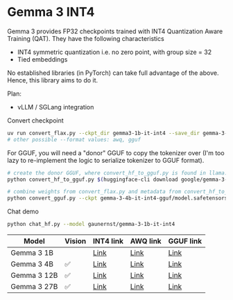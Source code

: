 # Gemma 3 INT4

Gemma 3 provides FP32 checkpoints trained with INT4 Quantization Aware Training (QAT). They have the following characteristics
- INT4 symmetric quantization i.e. no zero point, with group size = 32
- Tied embeddings

No established libraries (in PyTorch) can take full advantage of the above. Hence, this library aims to do it.

Plan:
- vLLM / SGLang integration

Convert checkpoint

```bash
uv run convert_flax.py --ckpt_dir gemma3-1b-it-int4 --save_dir gemma-3-1b-it-int4 --format int4
# other possible --format values: awq, gguf
```

For GGUF, you will need a "donor" GGUF to copy the tokenizer over (I'm too lazy to re-implement the logic to serialize tokenizer to GGUF format).

```bash
# create the donor GGUF, where convert_hf_to_gguf.py is found in llama.cpp repo
python convert_hf_to_gguf.py $(huggingface-cli download google/gemma-3-4b-it) --outtype bf16 --outfile gemma-3-4b-it-BF16.gguf

# combine weights from convert_flax.py and metadata from convert_hf_to_gguf.py
python convert_gguf.py --ckpt gemma-3-4b-it-int4-gguf/model.safetensors --metadata gemma-3-4b-it-BF16.gguf --save_path gemma-3-4b-it-q4_0.gguf
```

Chat demo

```bash
python chat_hf.py --model gaunernst/gemma-3-1b-it-int4
```

Model       | Vision | INT4 link | AWQ link | GGUF link
------------|--------|-----------|----------|-----------
Gemma 3 1B  |        | [Link](https://huggingface.co/gaunernst/gemma-3-1b-it-int4) | [Link](https://huggingface.co/gaunernst/gemma-3-1b-it-int4-awq) | [Link](https://huggingface.co/gaunernst/gemma-3-1b-it-int4-gguf)
Gemma 3 4B  | ✅     | [Link](https://huggingface.co/gaunernst/gemma-3-4b-it-int4) | [Link](https://huggingface.co/gaunernst/gemma-3-4b-it-int4-awq) | [Link](https://huggingface.co/gaunernst/gemma-3-4b-it-int4-gguf)
Gemma 3 12B | ✅     | [Link](https://huggingface.co/gaunernst/gemma-3-12b-it-int4) | [Link](https://huggingface.co/gaunernst/gemma-3-12b-it-int4-awq) | [Link](https://huggingface.co/gaunernst/gemma-3-12b-it-int4-gguf)
Gemma 3 27B | ✅     | [Link](https://huggingface.co/gaunernst/gemma-3-27b-it-int4) | [Link](https://huggingface.co/gaunernst/gemma-3-27b-it-int4-awq) | [Link](https://huggingface.co/gaunernst/gemma-3-27b-it-int4-gguf)
